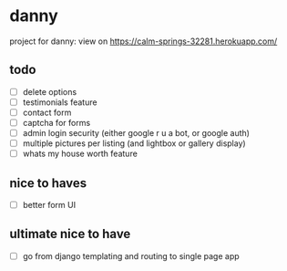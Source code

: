 # danny

project for danny:
view on https://calm-springs-32281.herokuapp.com/

## todo
- [ ] delete options
- [ ] testimonials feature
- [ ] contact form
- [ ] captcha for forms
- [ ] admin login security (either google r u a bot, or google auth)
- [ ] multiple pictures per listing (and lightbox or gallery display)
- [ ] whats my house worth feature

## nice to haves
- [ ] better form UI

## ultimate nice to have
- [ ] go from django templating and routing to single page app
